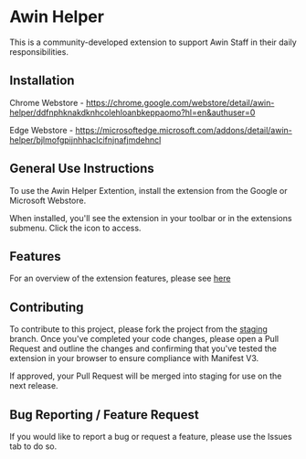 # Awin Helper

This is a community-developed extension to support Awin Staff in their daily responsibilities.


## Installation

Chrome Webstore - https://chrome.google.com/webstore/detail/awin-helper/ddfnphknakdknhcolehloanbkeppaomo?hl=en&authuser=0

Edge Webstore - https://microsoftedge.microsoft.com/addons/detail/awin-helper/bjlmofgpijnhhaclcifnjnafjmdehncl

## General Use Instructions

To use the Awin Helper Extention, install the extension from the Google or Microsoft Webstore.

When installed, you'll see the extension in your toolbar or in the extensions submenu. Click the icon to access.

## Features

For an overview of the extension features, please see [here](https://aniziolek.notion.site/Extension-Feature-List-10416419acf180aebf0bcc04930b315d)

## Contributing

To contribute to this project, please fork the project from the [staging](https://github.com/andrewNiziolek/Aw-Helper-Extension/tree/staging) branch. Once you've completed your code changes, please open a Pull Request and outline the changes and confirming that you've tested the extension in your browser to ensure compliance with Manifest V3.

If approved, your Pull Request will be merged into staging for use on the next release.

## Bug Reporting / Feature Request

If you would like to report a bug or request a feature, please use the Issues tab to do so.
